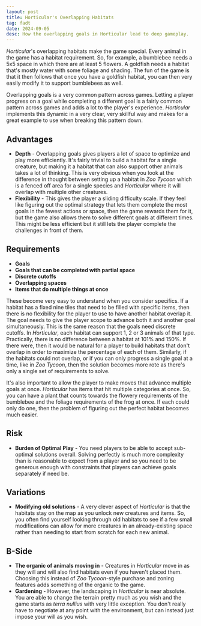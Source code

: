 ```yaml
---
layout: post
title: Horticular's Overlapping Habitats
tag: fadt
date: 2024-09-05
desc: How the overlapping goals in Horticular lead to deep gameplay.
---
```


*Horticular*'s overlapping habitats make the game special. Every animal in the game has a habitat requirement. So, for example, a bumblebee needs a 5x5 space in which there are at least 5 flowers. A goldfish needs a habitat that's mostly water with some foliage and shading. The fun of the game is that it then follows that once you have a goldfish habitat, you can then very easily modify it to support bumblebees as well.

Overlapping goals is a very common pattern across games. Letting a player progress on a goal while completing a different goal is a fairly common pattern across games and adds a lot to the player's experience. *Horticular* implements this dynamic in a very clear, very skillful way and makes for a great example to use when breaking this pattern down.

## Advantages

- **Depth** - Overlapping goals gives players a lot of space to optimize and play more efficiently. It's fairly trivial to build a habitat for a single creature, but making it a habitat that can also support other animals takes a lot of thinking. This is very obvious when you look at the difference in thought between setting up a habitat in *Zoo Tycoon* which is a fenced off area for a single species and *Horticular* where it will overlap with multiple other creatures.
- **Flexibility** - This gives the player a sliding difficulty scale. If they feel like figuring out the optimal strategy that lets them complete the most goals in the fewest actions or space, then the game rewards them for it, but the game also allows them to solve different goals at different times. This might be less efficient but it still lets the player complete the challenges in front of them.

## Requirements

- **Goals**
- **Goals that can be completed with partial space**
- **Discrete cutoffs**
- **Overlapping spaces**
- **Items that do multiple things at once**

These become very easy to understand when you consider specifics. If a habitat has a fixed nine tiles that need to be filled with specific items, then there is no flexibility for the player to use to have another habitat overlap it. The goal needs to give the player scope to advance both it and another goal simultaneously. This is the same reason that the goals need discrete cutoffs. In *Horticular*, each habitat can support 1, 2 or 3 animals of that type. Practically, there is no difference between a habitat at 101% and 150%. If there were, then it would be natural for a player to build habitats that don't overlap in order to maximize the percentage of each of them. Similarly, if the habitats could not overlap, or if you can only progress a single goal at a time, like in *Zoo Tycoon*, then the solution becomes more rote as there's only a single set of requirements to solve.

It's also important to allow the player to make moves that advance multiple goals at once. *Horticular* has items that hit multiple categories at once. So, you can have a plant that counts towards the flowery requirements of the bumblebee and the foliage requirements of the frog at once. If each could only do one, then the problem of figuring out the perfect habitat becomes much easier.

## Risk

- **Burden of Optimal Play** - You need players to be able to accept sub-optimal solutions overall. Solving perfectly is much more complexity than is reasonable to expect from a player and so you need to be generous enough with constraints that players can achieve goals separately if need be.

## Variations

- **Modifying old solutions** - A very clever aspect of *Horticular* is that the habitats stay on the map as you unlock new creatures and items. So, you often find yourself looking through old habitats to see if a few small modifications can allow for more creatures in an already-existing space rather than needing to start from scratch for each new animal.

## B-Side

- **The organic of animals moving in** - Creatures in *Horticular* move in as they will and will also find habitats even if you haven't placed them. Choosing this instead of *Zoo Tycoon*-style purchase and zoning features adds something of the organic to the game.
- **Gardening** - However, the landscaping in *Horticular* is near absolute. You are able to change the terrain pretty much as you wish and the game starts as *terra nullius* with very little exception. You don't really have to negotiate at any point with the environment, but can instead just impose your will as you wish.